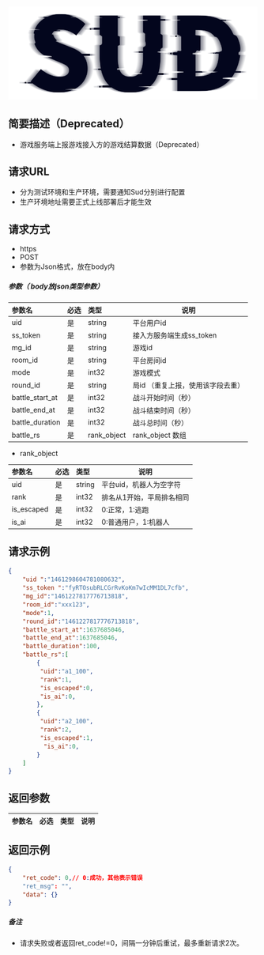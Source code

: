 #

![SUD](../../Resource/logo.png)

## 简要描述（Deprecated）

- 游戏服务端上报游戏接入方的游戏结算数据（Deprecated）

## 请求URL

- 分为测试环境和生产环境，需要通知Sud分别进行配置
- 生产环境地址需要正式上线部署后才能生效

  
## 请求方式
- https
- POST
- 参数为Json格式，放在body内

##### 参数（ body放json类型参数）

|参数名|必选|类型|说明|
|:----|:---|:-----|-----|
|uid |是  |string |平台用户id   |
|ss_token  |是  |string |接入方服务端生成ss_token    |
|mg_id |是  |string |游戏id |
|room_id |是 |string |平台房间id  |
|mode |是 |int32 |游戏模式  |
|round_id |是 |string |局id （重复上报，使用该字段去重） |
|battle_start_at |是 |int32 |战斗开始时间（秒）  |
|battle_end_at |是 |int32 |战斗结束时间（秒）  |
|battle_duration |是 |int32 |战斗总时间（秒） |
|battle_rs |是 |rank_object |rank_object 数组 |

- rank_object

|参数名|必选|类型|说明|
|:----|:---|:-----|-----|
|uid |是 |string|平台uid，机器人为空字符 |
|rank |是 |int32|排名从1开始，平局排名相同 |
|is_escaped |是 |int32|0:正常，1:逃跑 |
|is_ai |是 |int32|0:普通用户，1:机器人 |

## 请求示例

```json
{
    "uid ":"1461298604781080632",
    "ss_token ":"fyRTOsubRLCGrRvKoKm7wIcMM1DL7cfb",
    "mg_id":"1461227817776713818",
    "room_id":"xxx123",
    "mode":1,
    "round_id":"1461227817776713818",
    "battle_start_at":1637685046,
    "battle_end_at":1637685046,
    "battle_duration":100,
    "battle_rs":[
        {
         "uid":"a1_100",
         "rank":1,
         "is_escaped":0,
		 "is_ai":0,
        },
        {
         "uid":"a2_100",
         "rank":2,
         "is_escaped":1,
		  "is_ai":0,
        }
    ]
}
```

## 返回参数

|参数名|必选|类型|说明|
|:----|:---|:-----|-----|

## 返回示例

```json
{
    "ret_code": 0,// 0:成功，其他表示错误
    "ret_msg": "",
    "data": {}
}
```
##### 备注 

- 请求失败或者返回ret_code!=0，间隔一分钟后重试，最多重新请求2次。